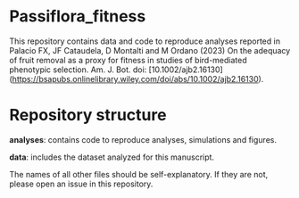 # Passiflora_fitness
This repository contains data and code to reproduce analyses reported in Palacio FX, JF Cataudela, D Montalti and M Ordano (2023) On the adequacy of fruit removal as a proxy for fitness in studies of bird-mediated phenotypic selection. Am. J. Bot. doi: [10.1002/ajb2.16130] (https://bsapubs.onlinelibrary.wiley.com/doi/abs/10.1002/ajb2.16130).

# Repository structure

**analyses**: contains code to reproduce analyses, simulations and figures.

**data**: includes the dataset analyzed for this manuscript. 

The names of all other files should be self-explanatory. If they are not, please open an issue in this repository.
